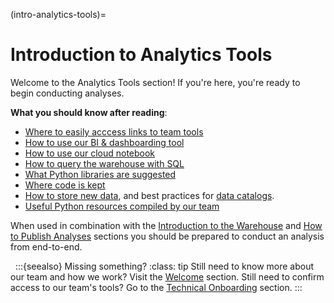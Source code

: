 (intro-analytics-tools)=
# Introduction to Analytics Tools
Welcome to the Analytics Tools section! If you're here, you're ready to begin conducting analyses.

**What you should know after reading**:
* [Where to easily acccess links to team tools](tools-quick-links)
* [How to use our BI & dashboarding tool](metabase)
* [How to use our cloud notebook](jupyterhub-intro)
* [How to query the warehouse with SQL](querying-sql-jupyterhub)
* [What Python libraries are suggested](python-libraries)
* [Where code is kept](saving-code)
* [How to store new data](storing-new-data), and best practices for [data catalogs](data-catalogs).
* [Useful Python resources compiled by our team](knowledge-sharing)

When used in combination with the [Introduction to the Warehouse](intro-warehouse) and [How to Publish Analyses](publish-analyses) sections you should be prepared to conduct an analysis from end-to-end.

&nbsp;
:::{seealso} Missing something?
:class: tip
Still need to know more about our team and how we work?
Visit the [Welcome](analysts-welcome) section.
Still need to confirm access to our team's tools?
Go to the [Technical Onboarding](technical-onboarding) section.
:::
